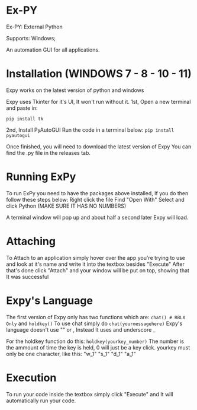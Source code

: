 # Ex-PY
Ex-PY: External Python

Supports: Windows;

An automation GUI for all applications.

# Installation (WINDOWS 7 - 8 - 10 - 11)

Expy works on the latest version of python and windows

Expy uses Tkinter for it's UI, It won't run without it.
1st, Open a new terminal and paste in:

```pip install tk```

2nd, Install PyAutoGUI
Run the code in a terminal below:
```pip install pyautogui```


Once finished, you will need to download the latest version of Expy
You can find the .py file in the releases tab.

# Running ExPy

To run ExPy you need to have the packages above installed, If you do then follow these steps below:
Right click the file
Find "Open With"
Select and click Python (MAKE SURE IT HAS NO NUMBERS)

A terminal window will pop up and about half a second later Expy will load.

# Attaching

To Attach to an application simply hover over the app you're trying to use and look at it's name and write it into the textbox besides "Execute"
After that's done click "Attach" and your window will be put on top, showing that It was successful

# Expy's Language

The first version of Expy only has two functions which are:
```chat() # RBLX Only``` and ```holdkey()```
To use chat simply do ```chat(yourmessagehere)```
Expy's language doesn't use "" or , Instead It uses and underscore _

For the holdkey function do this:
```holdkey(yourkey_number)```
The number is the ammount of time the key is held, 0 will just be a key click.
yourkey must only be one character, like this: "w_1" "s_1" "d_1" "a_1"

# Execution

To run your code inside the textbox simply click "Execute" and It will automatically run your code.

